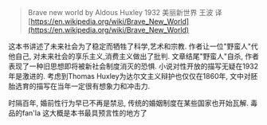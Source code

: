 
> Brave new world by Aldous Huxley 1932
> 美丽新世界 王波 译
[https://en.wikipedia.org/wiki/Brave_New_World](https://en.wikipedia.org/wiki/Brave_New_World)

这本书讲述了未来社会为了稳定而牺牲了科学,艺术和宗教. 作者让一位"野蛮人"代他自己, 对未来社会的享乐主义,消费主义做出了批判. 文章结尾"野蛮人"自杀, 作者表现了一种旧思想即将被新社会制度消灭的恐惧. 小说对性开放的描写无疑在1932年是激进的. 考虑到Thomas Huxley为达尔文主义辩护也仅仅在1860年, 文中对胚胎选育的描写在当年一定很有想象力和冲击力.

时隔百年, 婚前性行为早已不再是禁忌, 传统的婚姻制度在某些国家也开始瓦解. 毒品的fan'la 这大概是本书最具预言性的地方了
<!--stackedit_data:
eyJoaXN0b3J5IjpbLTE3NDcyMTUxNTAsLTYwODU2NTI5MV19
-->